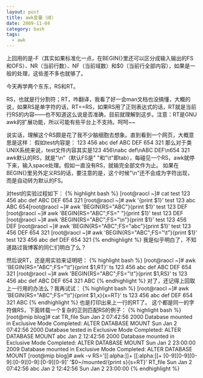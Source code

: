 ```yaml
---
layout: post
title: awk变量（续）
date: 2009-11-04
category: bash
tags:
  - awk
---
```


上回用的是-F（其实如果标准化一点，在BEGIN{}里还可以区分成输入输出的FS和OFS）、NR（当前行数）、NF（当前域数）和$0（当前行全部内容），如果是一般的处理，这些差不多也就够了。

今天再学两个东东，RS和RT。

RS，也就是行分割符；RT，咋翻译，我看了好一会man文档也没搞懂，大概的说，如果RS是单字符的话，RT==RS，如果RS用了正则表达式的话，RT就是当前行RS的内容——也不知道这么说是否准确，目前就理解到这步。注意：RT是GNU awk的扩展功能，所以可能有些平台上不支持。呵呵~~

说实话，理解这个RS颇是花了我不少脑细胞去想象。直到看到一个网页，大概意思是这样：
假如test内容是：
123 456
abc def
ABC DEF
654 321
那么对于类UNIX系统来说，test文件内容其实是123 456\nabc def\nABC DEF\n654 321
awk默认的RS，就是"\n"（默认FS是" "和"\t"即tab），每碰见一个RS，awk就停下来，输入space处理。假如一直没有RS，就输完全部文件为止。
如果在BEGIN{}里另外定义RS的话，要注意的是，这个时候"\n"还不会成为字符出现，而是自动转为默认的FS。

对test的实验过程如下：
{% highlight bash %}
[root@raocl ~]# cat test
123 456
abc def
ABC DEF
654 321
[root@raocl ~]# awk '{print $1}' test
123
abc
ABC
654[root@raocl ~]# awk 'BEGIN{RS="ABC"}{print $1}' test
123
DEF
[root@raocl ~]# awk 'BEGIN{RS="ABC";FS=" "}{print $1}' test
123
DEF
[root@raocl ~]# awk 'BEGIN{RS="ABC";FS="\n"}{print $1}' test
123 456
DEF
[root@raocl ~]# awk 'BEGIN{RS="ABC";FS="abc"}{print $1}' test
123 456
DEF
654 321
[root@raocl ~]# awk 'BEGIN{RS="ABC";FS="\t"}{print $1}' test
123 456
abc def
DEF
654 321
{% endhighlight %}
我是似乎明白了，不知道路过我博客的同仁们明白了么？

然后说RT，还是用实验来证明吧：
{% highlight bash %}
[root@raocl ~]# awk 'BEGIN{RS="ABC";FS="\t"}{print $1,RT}' ts
123 456
abc def
ABC
DEF
654 321
[root@raocl ~]# awk 'BEGIN{RS="ABC";FS="\t"}{print $1,RS}' ts
123 456
abc def
ABC
DEF
654 321
ABC
{% endhighlight %}
对了，还记得上回取上一行用的办法么？我再试试：
{% highlight bash %}
[root@raocl ~]# awk 'BEGIN{RS="ABC";FS="\t"}{print $1,x}{x=RT}' ts
123 456
abc def
DEF
654 321
ABC
{% endhighlight %}
也是打印出来上一行的RT了。
这个都是同一的字符做RS，下面转载一个复杂的正则匹配RS的例子：
{% highlight bash %}
[root@mip blog]# cat TR_file
Sun Jan 2 07:42:56 2000
Database mounted in Exclusive Mode
Completed: ALTER DATABASE MOUNT
Sun Jan 2 07:42:56 2000
Database tested in Exclusive Mode
Completed: ALTER DATABASE MOUNT
abc Jan 2 12:42:56 2000
Database mounted in Exclusive Mode
Completed: ALTER DATABASE MOUNT
Sun Jan 2 23:00:00 2009
Database mounted in Exclusive Mode
Completed: ALTER DATABASE MOUNT
[root@mip blog]# awk -v RS='[[:alpha:]]+ [[:alpha:]]+ [0-9][0-9][0-9]:[0-9][0-9]:[0-9][0-9]' '$0~/mounted/{print s}{s=RT}'
RT_file
Sun Jan 2 07:42:56
abc Jan 2 12:42:56
Sun Jan 2 23:00:00
{% endhighlight %}

